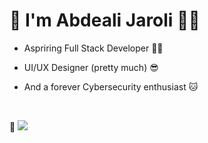 # 👋 I'm Abdeali Jaroli 🐱‍🏍 

-  Aspriring Full Stack Developer 🐱‍💻

-  UI/UX Designer (pretty much) 😎

-  And a forever Cybersecurity enthusiast 🐱

<br> 

👀 ![](https://komarev.com/ghpvc/?username=abdealijaroli&color=ff69b4)

<!--
**abdealijaroli/abdealijaroli** is a ✨ _special_ ✨ repository because its `README.md` (this file) appears on your GitHub profile.

Here are some ideas to get you started:

- 🔭 I’m currently working on ...
- 🌱 I’m currently learning ...
- 👯 I’m looking to collaborate on ...
- 🤔 I’m looking for help with ...
- 💬 Ask me about ...
- 📫 How to reach me: ...
- 😄 Pronouns: ...
- ⚡ Fun fact: ...
-->
